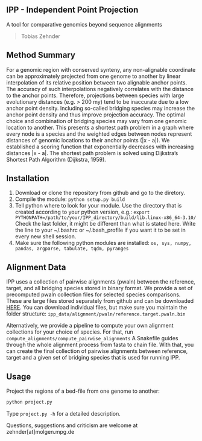 ## IPP - Independent Point Projection

A tool for comparative genomics beyond sequence alignments

> Tobias Zehnder


## Method Summary

For a genomic region with conserved synteny, any non-alignable coordinate can be approximately projected from one genome to another by linear interpolation of its relative position between two alignable anchor points.
The accuracy of such interpolations negatively correlates with the distance to the anchor points. Therefore, projections between species with large evolutionary distances (e.g. > 200 my) tend to be inaccurate due to a low anchor point density. Including so-called bridging species may increase the anchor point density and thus improve projection accuracy.
The optimal choice and combination of bridging species may vary from one genomic location to another. This presents a shortest path problem in a graph where every node is a species and the weighted edges between nodes represent distances of genomic locations to their anchor points (|x - a|). We established a scoring function that exponentially decreases with increasing distances |x - a|. The shortest path problem is solved using Dijkstra’s Shortest Path Algorithm (Dijkstra, 1959).


## Installation

1. Download or clone the repository from github and go to the diretory.
2. Compile the module: `python setup.py build`
3. Tell python where to look for your module.
   Use the directory that is created according to your python version, e.g.:
   `export PYTHONPATH=/path/to/your/IPP_directory/build/lib.linux-x86_64-3.10/`
   Check the last folder, it might be different than what is stated here.
   Write the line to your ~/.bashrc or ~/.bash_profile if you want it to be set in every new shell session.
4. Make sure the following python modules are installed:
   `os, sys, numpy, pandas, argparse, tabulate, tqdm, pyranges`

## Alignment Data

IPP uses a collection of pairwise alignments (pwaln) between the reference, target, and all bridging species stored in binary format.
We provide a set of precomputed pwaln collection files for selected species comparisons.
These are large files stored separately from github and can be downloaded <a href="https://oc-molgen.gnz.mpg.de/owncloud/s/ACWNtKRCiN8BYxi">HERE</a>.
You can download individual files, but make sure you maintain the folder structure: `ipp_data/alignment/pwaln/reference.target.pwaln.bin`

Alternatively, we provide a pipeline to compute your own alignment collections for your choice of species.
For that, run `compute_alignments/compute_pairwise_alignments`
A Snakefile guides through the whole alignment process from fasta to chain file.
With that, you can create the final collection of pairwise alignments between reference, target and a given set of bridging species that is used for running IPP.


## Usage

Project the regions of a bed-file from one genome to another:
```bash
python project.py
```
Type `project.py -h` for a detailed description.

Questions, suggestions and criticism are welcome at zehnder[at]molgen.mpg.de
